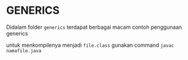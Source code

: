 # GENERICS

Didalam folder `generics` terdapat berbagai macam contoh penggunaan generics

untuk menkompilenya menjadi `file.class` gunakan command `javac namafile.java`
